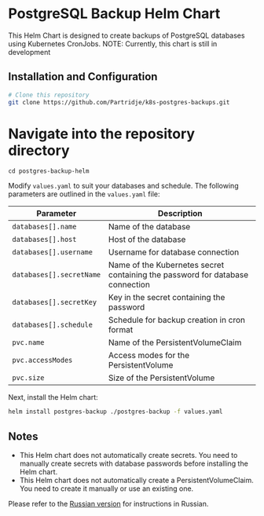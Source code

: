 # PostgreSQL Backup Helm Chart

This Helm Chart is designed to create backups of PostgreSQL databases using Kubernetes CronJobs.
NOTE: Currently, this chart is still in development

## Installation and Configuration

```bash
# Clone this repository
git clone https://github.com/Partridje/k8s-postgres-backups.git
```

# Navigate into the repository directory
```
cd postgres-backup-helm
```

Modify `values.yaml` to suit your databases and schedule. The following parameters are outlined in the `values.yaml` file:

| Parameter | Description |
| --------- | ----------- |
| `databases[].name` | Name of the database |
| `databases[].host` | Host of the database |
| `databases[].username` | Username for database connection |
| `databases[].secretName` | Name of the Kubernetes secret containing the password for database connection |
| `databases[].secretKey` | Key in the secret containing the password |
| `databases[].schedule` | Schedule for backup creation in cron format |
| `pvc.name` | Name of the PersistentVolumeClaim |
| `pvc.accessModes` | Access modes for the PersistentVolume |
| `pvc.size` | Size of the PersistentVolume |

Next, install the Helm chart:

```bash
helm install postgres-backup ./postgres-backup -f values.yaml
```

## Notes

- This Helm chart does not automatically create secrets. You need to manually create secrets with database passwords before installing the Helm chart.
- This Helm chart does not automatically create a PersistentVolumeClaim. You need to create it manually or use an existing one.

Please refer to the [Russian version](README_RU.md) for instructions in Russian.

